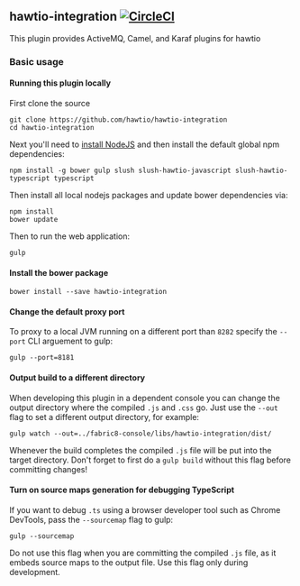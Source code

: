 ## hawtio-integration [![CircleCI](https://circleci.com/gh/hawtio/hawtio-integration.svg?style=svg)](https://circleci.com/gh/hawtio/hawtio-integration)

This plugin provides ActiveMQ, Camel, and Karaf plugins for hawtio

### Basic usage

#### Running this plugin locally

First clone the source

    git clone https://github.com/hawtio/hawtio-integration
    cd hawtio-integration

Next you'll need to [install NodeJS](http://nodejs.org/download/) and then install the default global npm dependencies:

    npm install -g bower gulp slush slush-hawtio-javascript slush-hawtio-typescript typescript

Then install all local nodejs packages and update bower dependencies via:

    npm install
    bower update

Then to run the web application:

    gulp

#### Install the bower package

    bower install --save hawtio-integration

#### Change the default proxy port

To proxy to a local JVM running on a different port than `8282` specify the `--port` CLI arguement to gulp:

    gulp --port=8181

#### Output build to a different directory

When developing this plugin in a dependent console you can change the output directory where the compiled `.js` and `.css` go.  Just use the `--out` flag to set a different output directory, for example:

    gulp watch --out=../fabric8-console/libs/hawtio-integration/dist/

Whenever the build completes the compiled `.js` file will be put into the target directory.  Don't forget to first do a `gulp build` without this flag before committing changes!

#### Turn on source maps generation for debugging TypeScript

If you want to debug `.ts` using a browser developer tool such as Chrome DevTools, pass the `--sourcemap` flag to gulp:

    gulp --sourcemap

Do not use this flag when you are committing the compiled `.js` file, as it embeds source maps to the output file. Use this flag only during development.
